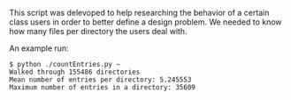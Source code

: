 This script was delevoped to help researching the behavior of a certain class users in order to better define a design problem. We needed to know how many files per directory the users deal with.

An example run:
```text
$ python ./countEntries.py ~
Walked through 155486 directories
Mean number of entries per directory: 5.245553
Maximum number of entries in a directory: 35609
```
